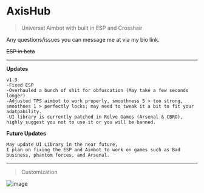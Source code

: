 # AxisHub
> Universal Aimbot with built in ESP and Crosshair



Any questions/issues you can message me at via my bio link.
 
 <s>ESP in beta</s> 
 
---
**Updates** 
~~~
v1.3
-Fixed ESP
-Overhauled a bunch of shit for obfuscation (May take a few seconds longer)
-Adjusted TPS aimbot to work properly, smoothness 5 > too strong, smoothnes 1 > perfectly locks; may need to tweak it a bit to fit your adatpability. 
-UI library is currently patched in Rolve Games (Arsenal & CBRO), highly suggest you not to use it or you will be banned.
~~~~

**Future Updates**
~~~
May update UI Library in the near future,
I plan on fixing the ESP and Aimbot to work on games such as Bad business, phantom forces, and Arsenal.
~~~
---
> Customization


![image](https://user-images.githubusercontent.com/69432633/230424130-47917c38-9ea3-4e01-ac99-bcaab621834c.png)
